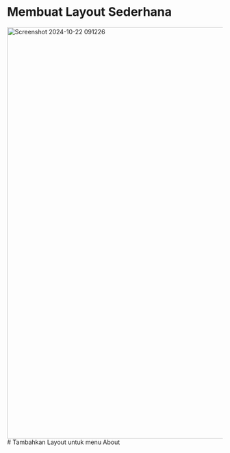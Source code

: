 # Membuat Layout Sederhana
<img width="960" alt="Screenshot 2024-10-22 091226" src="https://github.com/user-attachments/assets/82e0626d-4734-4323-bb45-045358a67e48">
# Tambahkan Layout untuk menu About
